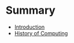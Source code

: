 # Summary

* [Introduction](README.md)
* [History of Computing](ch1-history\history-of-computing.md)

